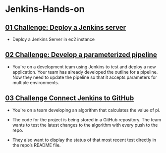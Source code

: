 # Jenkins-Hands-on

## [01 Challenge: Deploy a Jenkins server](./01%20Challenge%20Deploy%20a%20Jenkins%20Server/)
- Deploy a Jenkins Server in ec2 instance

## [02 Challenge: Develop a parameterized pipeline](./02%20Challenge%20Develop%20a%20parameterized%20pipeline/README.md)

- You're on a development team using Jenkins to test and deploy a new application. Your team has already developed the outline for a pipeline. Now they need to update the pipeline so that it accepts parameters for multiple environments. 

## [03 Challenge Connect Jenkins to GitHub](./03%20Challenge%20Connect%20Jenkins%20to%20GitHub/README.md)
- You're on a team developing an algorithm that calculates the value of pi.

- The code for the project is being stored in a GitHub repository. The team wants to test the latest changes to the algorithm with every push to the repo.

- They also want to display the status of that most recent test directly in the repo’s README file.

